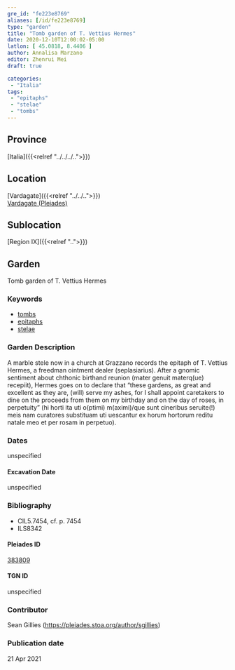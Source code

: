 ```yaml
---
gre_id: "fe223e8769"
aliases: [/id/fe223e8769]
type: "garden"
title: "Tomb garden of T. Vettius Hermes"
date: 2020-12-10T12:00:02-05:00
latlon: [ 45.0818, 8.4406 ]
author: Annalisa Marzano
editor: Zhenrui Mei
draft: true

categories:
 - "Italia"
tags:
 - "epitaphs"
 - "stelae"
 - "tombs"
---
```


## Province

[Italia]({{<relref "../../../..">}})

<!--### Province Description-->

<!-- DESCRIPTION -->


## Location

[Vardagate]({{<relref "../../..">}}) \
[Vardagate (Pleiades)](https://pleiades.stoa.org/places/383809)

<!--### Location Description-->

<!-- LEAVE THIS BLANK FOR NOW -->

## Sublocation

[Region IX]({{<relref "..">}})

<!--### Sublocation Description-->

<!-- DESCRIPTION -->


## Garden

Tomb garden of T. Vettius Hermes

### Keywords

- [tombs](http://vocab.getty.edu/page/aat/300005926)
- [epitaphs](http://vocab.getty.edu/page/aat/300028729)
- [stelae](http://vocab.getty.edu/page/aat/300007023)

### Garden Description

A marble stele now in a church at Grazzano records the epitaph of T. Vettius Hermes, a freedman ointment dealer (seplasiarius). After a gnomic sentiment about chthonic birthand reunion (mater genuit materq(ue) recepiit), Hermes goes on to declare that “these gardens, as great and excellent as they are, (will) serve my ashes, for I shall appoint caretakers to dine on the proceeds from them on my birthday and on the day of roses, in perpetuity” (hi horti ita uti o(ptimi) m(aximi)/que sunt cineribus seruite(!) meis nam curatores substituam uti uescantur ex horum hortorum reditu natale meo et per rosam in perpetuo).

<!--### Maps-->

<!--
OLD WAY (DO NOT USE)
![alt_text](../../images/image_name.ext)
*CAPTION*

NEW WAY ↓↓↓↓
{{< image src="../image_name.ext" alt="ALT_TEXT" title="CAPTION" >}}
-->

<!--### Images-->


### Dates

unspecified

#### Excavation Date

unspecified

### Bibliography

* CIL5.7454, cf. p. 7454
* ILS8342


<!--#### Periodo ID-->

<!-- [PERIODO_ID](https://pleiades.stoa.org/places/PLEIADES_ID) -->

#### Pleiades ID

[383809](https://pleiades.stoa.org/places/383809)

#### TGN ID

unspecified

### Contributor

Sean Gillies (https://pleiades.stoa.org/author/sgillies)

### Publication date


21 Apr 2021

<!--### Related articles-->

<!-- Links to other related articles. Leave blank for now -->
